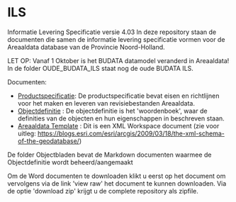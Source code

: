 ILS
===

Informatie Levering Specificatie versie 4.03
In deze repository staan de documenten die samen de informatie levering specificatie vormen voor de Areaaldata database van de Provincie Noord-Holland.

LET OP: Vanaf 1 Oktober is het BUDATA datamodel veranderd in Areaaldata! In de folder OUDE_BUDATA_ILS staat nog de oude BUDATA ILS.

Documenten:

* [Productspecificatie](Productspecificatie_Areaaldata_v4_03_20171010.docx): De productspecificatie bevat eisen en richtlijnen voor het maken en leveren van revisiebestanden Areaaldata.
* [Objectdefinitie](Objectdefinitie_Areaaldata_4_03.docx) : De objectdefinitie is het 'woordenboek', waar de definities van de objecten en hun eigenschappen in beschreven staan.
* [Areaaldata Template](AD_PROD_XML_workspace_4_03.zip) : Dit is een XML Workspace document (zie voor uitleg: https://blogs.esri.com/esri/arcgis/2009/03/18/the-xml-schema-of-the-geodatabase/)

De folder Objectbladen bevat de Markdown documenten waarmee de Objectdefinitie wordt beheerd/aangemaakt

Om de Word documenten te downloaden klikt u eerst op het document om vervolgens via de link 'view raw' het document te kunnen downloaden. Via de optie 'download zip' krijgt u de complete repository als zipfile.
